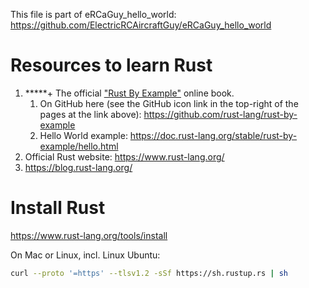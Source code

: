 This file is part of eRCaGuy_hello_world: https://github.com/ElectricRCAircraftGuy/eRCaGuy_hello_world


# Resources to learn Rust

1. \*\*\*\*\*+ The official ["Rust By Example"](https://doc.rust-lang.org/stable/rust-by-example/index.html) online book.
    1. On GitHub here (see the GitHub icon link in the top-right of the pages at the link above): https://github.com/rust-lang/rust-by-example
    1. Hello World example: https://doc.rust-lang.org/stable/rust-by-example/hello.html
1. Official Rust website: https://www.rust-lang.org/
1. https://blog.rust-lang.org/


# Install Rust

https://www.rust-lang.org/tools/install

On Mac or Linux, incl. Linux Ubuntu:
```bash
curl --proto '=https' --tlsv1.2 -sSf https://sh.rustup.rs | sh
```
